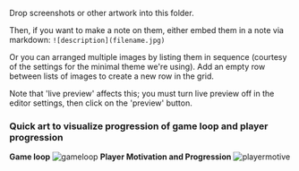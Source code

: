 Drop screenshots or other artwork into this folder. 

Then, if you want to make a note on them, either embed them in a note via markdown:
`![description](filename.jpg)` 

Or you can arranged multiple images by listing them in sequence (courtesy of the settings for the minimal theme we're using). Add an empty row between lists of images to create a new row in the grid.

Note that 'live preview' affects this; you must turn live preview off in the editor settings, then click on the 'preview' button.



### Quick art to visualize progression of game loop and player progression

**Game loop**
![gameloop](gameloop.jpg)
**Player Motivation and Progression**
![playermotive](playermotiv.jpg)